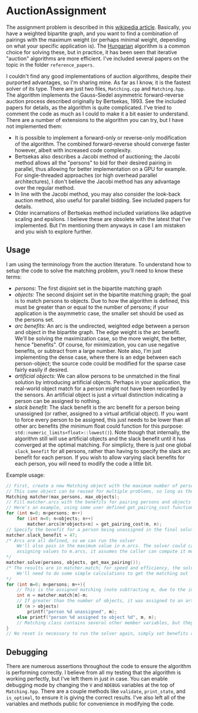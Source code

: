 # AuctionAssignment
The assignment problem is described in this [wikipedia article](https://en.wikipedia.org/wiki/Assignment_problem). Basically, you have a weighted bipartite graph, and you want to find a combination of pairings with the maximum weight (or perhaps minimal weight, depending on what your specific application is). The [Hungarian](https://en.wikipedia.org/wiki/Hungarian_algorithm) algorithm is a common choice for solving these, but in practice, it has been seen that iterative "auction" algorithms are more efficient. I've included several papers on the topic in the folder `reference_papers`.

I couldn't find any good implementations of auction algorithms, despite their purported advantages, so I'm sharing mine. As far as I know, it is the fastest solver of its type. There are just two files, `Matching.cpp` and `Matching.hpp`. The algorithm implements the Gauss-Siedel asymmetric forward-reverse auction process described originally by Bertsekas, 1993. See the included papers for details, as the algorithm is quite complicated. I've tried to comment the code as much as I could to make it a bit easier to understand. There are a number of extensions to the algorithm you can try, but I have not implemented them:
- It is possible to implement a forward-only or reverse-only modification of the algorithm. The combined forward-reverse should converge faster however, albeit with increased code complexity.
- Bertsekas also describes a Jacobi method of auctioning; the Jacobi method allows all the "persons" to bid for their desired pairing in parallel, thus allowing for better implementation on a GPU for example. For single-threaded approaches (or high overhead parallel architectures), I don't believe the Jacobi method has any advantage over the regular method.
- In line with the Jacobi method, you may also consider the look-back auction method, also useful for parallel bidding. See included papers for details.
- Older incarnations of Bertsekas method included variations like adaptive scaling and epsilons. I believe these are obsolete with the latest that I've implemented. But I'm mentioning them anyways in case I am mistaken and you wish to explore further.

## Usage
I am using the terminology from the auction literature. To understand how to setup the code to solve the matching problem, you'll need to know these terms:
- _persons:_ The first disjoint set in the bipartite matching graph
- _objects:_ The second disjoint set in the bipartite matching graph; the goal is to match persons to objects. Due to how the algorithm is defined, this must be greater than or equal to the number of persons; if your application is the asymmetric case, the smaller set should be used as the persons set.
- _arc benefits:_ An arc is the undirected, weighted edge between a person and object in the bipartite graph. The edge weight is the arc benefit. We'll be solving the maximization case, so the more weight, the better, hence "benefits". Of course, for minimization, you can use negative benefits, or subtract from a large number. Note also, I'm just implementing the dense case, where there is an edge between each person-object; the source code could be modified for the sparse case fairly easily if desired.
- _artificial objects:_ We can allow persons to be unmatched in the final solution by introducing artificial objects. Perhaps in your application, the real-world object match for a person might not have been recorded by the sensors. An artificial object is just a virtual distinction indicating a person can be assigned to nothing.
- _slack benefit_: The slack benefit is the arc benefit for a person being unassigned (or rather, assigned to a virtual artificial object). If you want to force every person to be assigned, this just needs to be lower than all other arc benefits (the minimum float could function for this purpose: `std::numeric_limits<float>::lowest()`). Note though that internally, the algorithm still will use artificial objects and the slack benefit until it has converged at the optimal matching. For simplicty, there is just one global `slack_benefit` for all persons, rather than having to specify the slack arc benefit for each person. If you wish to allow varying slack benefits for each person, you will need to modify the code a little bit.

Example usage:

```c++
// First, create a new Matching object with the maximum number of persons and objects, respectively
// This same object can be reused for multiple problems, so long as the person/object sets stay <= the max 
Matching matcher(max_persons, max_objects);
// Fill matcher.arcs with the benefits for pairing persons and objects
// Here's an example, using some user defined get_pairing_cost function
for (int m=0; m<persons; m++)
	for (int n=0; n<objects; n++)
    	matcher.arcs[m*objects+n] = get_pairing_cost(m, n);
// Specify the benefit for a person being unassigned in the final solution
matcher.slack_benefit = 47;
/* Arcs are all defined, so we can run the solver
	We'll also pass in the maximum value in m.arcs. The solver could calculate this value itself, but since we're already
    assigning values to m.arcs, it assumes the caller can compute it more efficiently and pass it in.
*/    
matcher.solve(persons, objects, get_max_pairing());
/* The results are in matcher.match; for speed and efficiency, the solver does minimal post-processing on the results;
	We'll need to do some simple calculations to get the matching out
*/
for (int m=0; m<persons; m++){
	// This is the assigned matching (note subtracting m, due to the internal solver's representation)
	int n = matcher.match[m]-m;
    // If greater than the number of objects, it was assigned to an artifical object (e.g. unassigned)
    if (n > objects)
    	printf("person %d unassigned", m);
    else printf("person %d assigned to object %d", m, n);
    // Matching class contains several other member variables, but they are all just for the solver's internal state and irrelevant to final results
}
// No reset is necessary to run the solver again, simply set benefits and call solve again
```

## Debugging
There are numerous assertions throughout the code to ensure the algorithm is performing correctly. I believe from all my testing that the algorithm is working perfectly, but I've left them in just in case. You can enable debugging mode by changing the `V` and `NDEBUG` variables at the top of `Matching.hpp`. There are a couple methods like `validate`, `print_state`, and `is_optimal`, to ensure it is giving the correct results. I've also left all of the variables and methods public for convenience in modifying the code.
